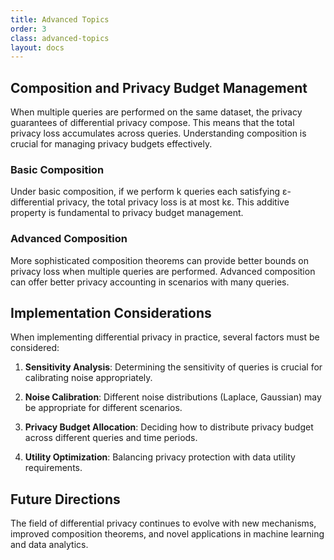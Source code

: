 ```yaml
---
title: Advanced Topics
order: 3
class: advanced-topics
layout: docs
---
```


## Composition and Privacy Budget Management

When multiple queries are performed on the same dataset, the privacy guarantees of differential privacy compose. This means that the total privacy loss accumulates across queries. Understanding composition is crucial for managing privacy budgets effectively.

### Basic Composition

Under basic composition, if we perform k queries each satisfying ε-differential privacy, the total privacy loss is at most kε. This additive property is fundamental to privacy budget management.

### Advanced Composition

More sophisticated composition theorems can provide better bounds on privacy loss when multiple queries are performed. Advanced composition can offer better privacy accounting in scenarios with many queries.

## Implementation Considerations

When implementing differential privacy in practice, several factors must be considered:

1. **Sensitivity Analysis**: Determining the sensitivity of queries is crucial for calibrating noise appropriately.

2. **Noise Calibration**: Different noise distributions (Laplace, Gaussian) may be appropriate for different scenarios.

3. **Privacy Budget Allocation**: Deciding how to distribute privacy budget across different queries and time periods.

4. **Utility Optimization**: Balancing privacy protection with data utility requirements.

## Future Directions

The field of differential privacy continues to evolve with new mechanisms, improved composition theorems, and novel applications in machine learning and data analytics.
